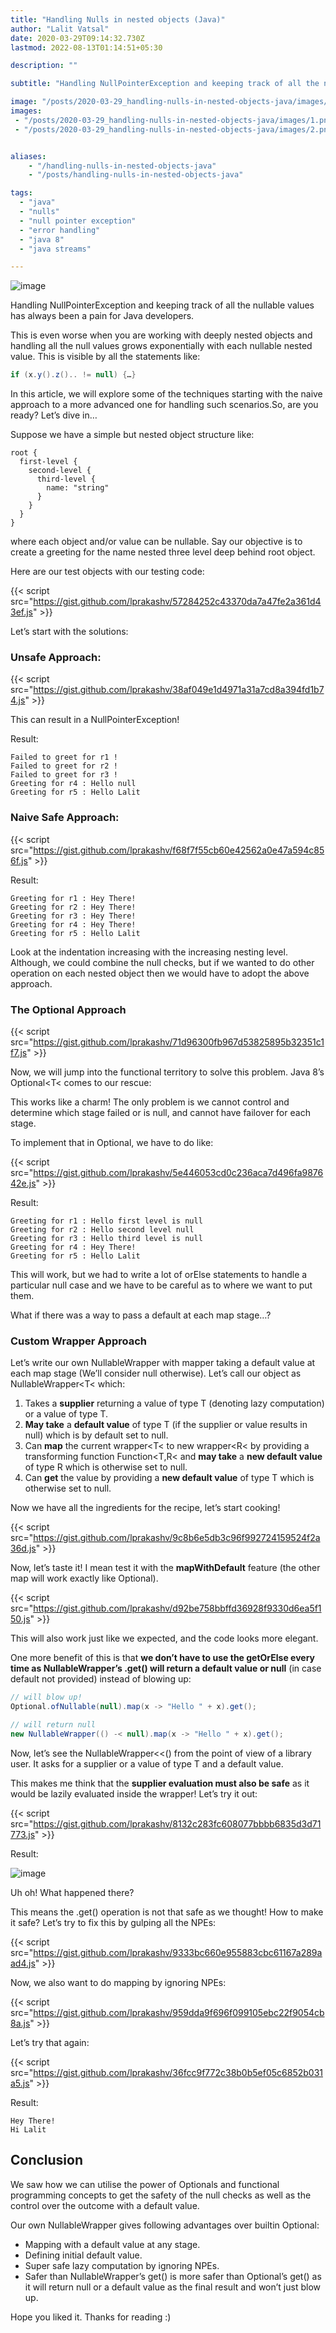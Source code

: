 ```yaml
---
title: "Handling Nulls in nested objects (Java)"
author: "Lalit Vatsal"
date: 2020-03-29T09:14:32.730Z
lastmod: 2022-08-13T01:14:51+05:30

description: ""

subtitle: "Handling NullPointerException and keeping track of all the nullable values has always been a pain for Java developers."

image: "/posts/2020-03-29_handling-nulls-in-nested-objects-java/images/1.png"
images:
 - "/posts/2020-03-29_handling-nulls-in-nested-objects-java/images/1.png"
 - "/posts/2020-03-29_handling-nulls-in-nested-objects-java/images/2.png"


aliases:
    - "/handling-nulls-in-nested-objects-java"
    - "/posts/handling-nulls-in-nested-objects-java"

tags:
  - "java"
  - "nulls"
  - "null pointer exception"
  - "error handling"
  - "java 8"
  - "java streams"

---
```


![image](/posts/2020-03-29_handling-nulls-in-nested-objects-java/images/1.png#layoutTextWidth)

Handling NullPointerException and keeping track of all the nullable values has always been a pain for Java developers.

This is even worse when you are working with deeply nested objects and handling all the null values grows exponentially with each nullable nested value. This is visible by all the statements like:

```java
if (x.y().z().. != null) {…}
```

In this article, we will explore some of the techniques starting with the naive approach to a more advanced one for handling such scenarios.So, are you ready? Let’s dive in…

Suppose we have a simple but nested object structure like:

```config
root {
  first-level {
    second-level {
      third-level {
        name: "string"
      }
    }
  }
}
```

where each object and/or value can be nullable. Say our objective is to create a greeting for the name nested three level deep behind root object.

Here are our test objects with our testing code:

{{< script src="https://gist.github.com/lprakashv/57284252c43370da7a47fe2a361d43ef.js" >}}

Let’s start with the solutions:

### **Unsafe Approach:**

{{< script src="https://gist.github.com/lprakashv/38af049e1d4971a31a7cd8a394fd1b74.js" >}}

This can result in a NullPointerException!

Result:

```log
Failed to greet for r1 !
Failed to greet for r2 !
Failed to greet for r3 !
Greeting for r4 : Hello null
Greeting for r5 : Hello Lalit
```

### **Naive Safe Approach:**

{{< script src="https://gist.github.com/lprakashv/f68f7f55cb60e42562a0e47a594c856f.js" >}}

Result:

```log
Greeting for r1 : Hey There!
Greeting for r2 : Hey There!
Greeting for r3 : Hey There!
Greeting for r4 : Hey There!
Greeting for r5 : Hello Lalit
```

Look at the indentation increasing with the increasing nesting level. Although, we could combine the null checks, but if we wanted to do other operation on each nested object then we would have to adopt the above approach.

### **The Optional Approach**

{{< script src="https://gist.github.com/lprakashv/71d96300fb967d53825895b32351c1f7.js" >}}

Now, we will jump into the functional territory to solve this problem. Java 8’s Optional<T< comes to our rescue:

This works like a charm! The only problem is we cannot control and determine which stage failed or is null, and cannot have failover for each stage.

To implement that in Optional, we have to do like:

{{< script src="https://gist.github.com/lprakashv/5e446053cd0c236aca7d496fa987642e.js" >}}

Result:

```log
Greeting for r1 : Hello first level is null
Greeting for r2 : Hello second level null
Greeting for r3 : Hello third level is null
Greeting for r4 : Hey There!
Greeting for r5 : Hello Lalit
```

This will work, but we had to write a lot of orElse statements to handle a particular null case and we have to be careful as to where we want to put them.

What if there was a way to pass a default at each map stage…?

### **Custom Wrapper Approach**

Let’s write our own NullableWrapper with mapper taking a default value at each map stage (We’ll consider null otherwise). Let’s call our object as NullableWrapper<T< which:

1. Takes a **supplier** returning a value of type T (denoting lazy computation) or a value of type T.
2. **May take** a **default value** of type T (if the supplier or value results in null) which is by default set to null.
3. Can **map** the current wrapper<T< to new wrapper<R< by providing a transforming function Function<T,R< and **may take** a **new default value** of type R which is otherwise set to null.
4. Can **get** the value by providing a **new default value** of type T which is otherwise set to null.

Now we have all the ingredients for the recipe, let’s start cooking!

{{< script src="https://gist.github.com/lprakashv/9c8b6e5db3c96f992724159524f2a36d.js" >}}

Now, let’s taste it! I mean test it with the **mapWithDefault** feature (the other map will work exactly like Optional).

{{< script src="https://gist.github.com/lprakashv/d92be758bbffd36928f9330d6ea5f150.js" >}}

This will also work just like we expected, and the code looks more elegant.

One more benefit of this is that **we don’t have to use the getOrElse every time as NullableWrapper’s .get() will return a default value or null** (in case default not provided) instead of blowing up:

```java
// will blow up!
Optional.ofNullable(null).map(x -> "Hello " + x).get();

// will return null
new NullableWrapper(() -< null).map(x -> "Hello " + x).get();
```

Now, let’s see the NullableWrapper<<() from the point of view of a library user. It asks for a supplier or a value of type T and a default value.

This makes me think that the **supplier evaluation must also be safe** as it would be lazily evaluated inside the wrapper! Let’s try it out:

{{< script src="https://gist.github.com/lprakashv/8132c283fc608077bbbb6835d3d71773.js" >}}

Result:

![image](/posts/2020-03-29_handling-nulls-in-nested-objects-java/images/2.png#layoutTextWidth)

Uh oh! What happened there?

This means the .get() operation is not that safe as we thought! How to make it safe? Let’s try to fix this by gulping all the NPEs:

{{< script src="https://gist.github.com/lprakashv/9333bc660e955883cbc61167a289aad4.js" >}}

Now, we also want to do mapping by ignoring NPEs:

{{< script src="https://gist.github.com/lprakashv/959dda9f696f099105ebc22f9054cb8a.js" >}}

Let’s try that again:

{{< script src="https://gist.github.com/lprakashv/36fcc9f772c38b0b5ef05c6852b031a5.js" >}}

Result:

```log
Hey There!
Hi Lalit
```

<!--adsense-inarticle-->

## Conclusion

We saw how we can utilise the power of Optionals and functional programming concepts to get the safety of the null checks as well as the control over the outcome with a default value.

Our own NullableWrapper gives following advantages over builtin Optional:

* Mapping with a default value at any stage.
* Defining initial default value.
* Super safe lazy computation by ignoring NPEs.
* Safer than NullableWrapper’s get() is more safer than Optional’s get() as it will return null or a default value as the final result and won’t just blow up.

Hope you liked it. Thanks for reading :)
